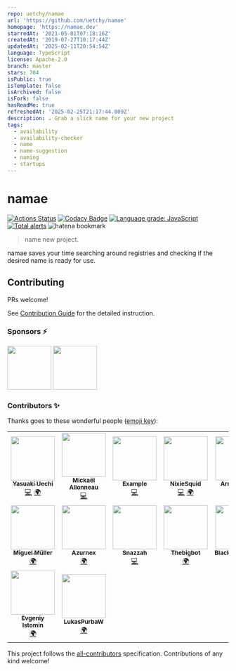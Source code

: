 ```yaml
---
repo: uetchy/namae
url: 'https://github.com/uetchy/namae'
homepage: 'https://namae.dev'
starredAt: '2021-05-01T07:18:16Z'
createdAt: '2019-07-27T10:17:44Z'
updatedAt: '2025-02-11T20:54:54Z'
language: TypeScript
license: Apache-2.0
branch: master
stars: 704
isPublic: true
isTemplate: false
isArchived: false
isFork: false
hasReadMe: true
refreshedAt: '2025-02-25T21:17:44.809Z'
description: ☕️ Grab a slick name for your new project
tags:
  - availability
  - availability-checker
  - name
  - name-suggestion
  - naming
  - startups
---
```


# namae

[![Actions Status](https://github.com/uetchy/namae/workflows/test/badge.svg)](https://github.com/uetchy/namae/actions)
[![Codacy Badge](https://api.codacy.com/project/badge/Coverage/0b8abd28e8c04affb2aac6d907ffa149)](https://www.codacy.com/manual/uetchy/namae?utm_source=github.com&utm_medium=referral&utm_content=uetchy/namae&utm_campaign=Badge_Coverage)
[![Language grade: JavaScript](https://img.shields.io/lgtm/grade/javascript/g/uetchy/namae.svg?logo=lgtm&logoWidth=18)](https://lgtm.com/projects/g/uetchy/namae/context:javascript)
[![Total alerts](https://img.shields.io/lgtm/alerts/g/uetchy/namae.svg?logo=lgtm&logoWidth=18)](https://lgtm.com/projects/g/uetchy/namae/alerts/)
![hatena bookmark](https://badge.vercel.app/hatena/b/namae.dev)

> name new project.

namae saves your time searching around registries and checking if the desired name is ready for use.

## Contributing

PRs welcome!

See [Contribution Guide](./CONTRIBUTING.md) for the detailed instruction.

### Sponsors ⚡️

<!-- START mdmod {use: ['github-sponsors', {width: 100}]} -->

[<img src="https://avatars.githubusercontent.com/u/6936373?u=4edd14e6636c45d10ac6a3eecb4b3ffa6cc2bf5c&v=4" width="100" />](https://github.com/Naturalclar) [<img src="https://avatars.githubusercontent.com/u/79023920?v=4" width="100" />](https://github.com/Lierin8oracle)

<!-- END mdmod -->

### Contributors ✨

Thanks goes to these wonderful people ([emoji key](https://allcontributors.org/docs/en/emoji-key)):

<!-- ALL-CONTRIBUTORS-LIST:START - Do not remove or modify this section -->
<!-- prettier-ignore-start -->
<!-- markdownlint-disable -->
<table>
  <tr>
    <td align="center"><a href="https://uechi.io"><img src="https://avatars0.githubusercontent.com/u/431808?v=4?s=100" width="100px;" alt=""/><br /><sub><b>Yasuaki Uechi</b></sub></a><br /><a href="https://github.com/uetchy/namae/commits?author=uetchy" title="Code">💻</a> <a href="#translation-uetchy" title="Translation">🌍</a></td>
    <td align="center"><a href="https://github.com/flawyte"><img src="https://avatars3.githubusercontent.com/u/1585006?v=4?s=100" width="100px;" alt=""/><br /><sub><b>Mickaël Allonneau</b></sub></a><br /><a href="https://github.com/uetchy/namae/commits?author=flawyte" title="Code">💻</a></td>
    <td align="center"><a href="https://github.com/3x"><img src="https://avatars1.githubusercontent.com/u/18331588?v=4?s=100" width="100px;" alt=""/><br /><sub><b>Example</b></sub></a><br /><a href="https://github.com/uetchy/namae/commits?author=3x" title="Code">💻</a></td>
    <td align="center"><a href="https://scrapbox.io/rustacean/"><img src="https://avatars2.githubusercontent.com/u/21212032?v=4?s=100" width="100px;" alt=""/><br /><sub><b>NixieSquid</b></sub></a><br /><a href="https://github.com/uetchy/namae/commits?author=nixiesquid" title="Code">💻</a> <a href="#translation-nixiesquid" title="Translation">🌍</a></td>
    <td align="center"><a href="https://www.zeprof2coding.me"><img src="https://avatars3.githubusercontent.com/u/32982428?v=4?s=100" width="100px;" alt=""/><br /><sub><b>Arnaud Lier</b></sub></a><br /><a href="#translation-ZeProf2Code" title="Translation">🌍</a> <a href="https://github.com/uetchy/namae/commits?author=ZeProf2Code" title="Code">💻</a></td>
    <td align="center"><a href="https://mikroni.fi"><img src="https://avatars.githubusercontent.com/u/29684625?v=4?s=100" width="100px;" alt=""/><br /><sub><b>Raikas</b></sub></a><br /><a href="https://github.com/uetchy/namae/commits?author=raikasdev" title="Code">💻</a></td>
    <td align="center"><a href="https://jonahsnider.com/"><img src="https://avatars.githubusercontent.com/u/7608555?v=4?s=100" width="100px;" alt=""/><br /><sub><b>Jonah Snider</b></sub></a><br /><a href="https://github.com/uetchy/namae/commits?author=jonahsnider" title="Code">💻</a></td>
  </tr>
  <tr>
    <td align="center"><a href="https://github.com/miguelsmuller"><img src="https://avatars.githubusercontent.com/u/4589909?v=4?s=100" width="100px;" alt=""/><br /><sub><b>Miguel Müller</b></sub></a><br /><a href="#translation-miguelsmuller" title="Translation">🌍</a></td>
    <td align="center"><a href="https://atzu.ml"><img src="https://avatars.githubusercontent.com/u/32654584?v=4?s=100" width="100px;" alt=""/><br /><sub><b>Azurnex</b></sub></a><br /><a href="#translation-z3ro0k" title="Translation">🌍</a></td>
    <td align="center"><a href="http://snazzah.com"><img src="https://avatars.githubusercontent.com/u/7025343?v=4?s=100" width="100px;" alt=""/><br /><sub><b>Snazzah</b></sub></a><br /><a href="https://github.com/uetchy/namae/commits?author=Snazzah" title="Code">💻</a></td>
    <td align="center"><a href="http://thebigbot.mod.land"><img src="https://avatars.githubusercontent.com/u/77632836?v=4?s=100" width="100px;" alt=""/><br /><sub><b>Thebigbot</b></sub></a><br /><a href="#translation-Thebigbot0000" title="Translation">🌍</a></td>
    <td align="center"><a href="https://github.com/BlackdestinyXX"><img src="https://avatars.githubusercontent.com/u/65021823?v=4?s=100" width="100px;" alt=""/><br /><sub><b>BlackdestinyXX</b></sub></a><br /><a href="https://github.com/uetchy/namae/commits?author=BlackdestinyXX" title="Code">💻</a></td>
    <td align="center"><a href="http://danpetrov.xyz"><img src="https://avatars.githubusercontent.com/u/5202322?v=4?s=100" width="100px;" alt=""/><br /><sub><b>Daniils Petrovs</b></sub></a><br /><a href="https://github.com/uetchy/namae/pulls?q=is%3Apr+reviewed-by%3ADaniruKun" title="Reviewed Pull Requests">👀</a></td>
    <td align="center"><a href="http://fyxren.site"><img src="https://avatars.githubusercontent.com/u/68126277?v=4?s=100" width="100px;" alt=""/><br /><sub><b>Ben</b></sub></a><br /><a href="#translation-Fyxren" title="Translation">🌍</a></td>
  </tr>
  <tr>
    <td align="center"><a href="https://github.com/MadProbe"><img src="https://avatars.githubusercontent.com/u/49519179?v=4?s=100" width="100px;" alt=""/><br /><sub><b>Evgeniy Istomin</b></sub></a><br /><a href="#translation-MadProbe" title="Translation">🌍</a></td>
    <td align="center"><a href="http://lukaspaw.wordpress.com"><img src="https://avatars.githubusercontent.com/u/72651891?v=4?s=100" width="100px;" alt=""/><br /><sub><b>LukasPurbaW</b></sub></a><br /><a href="#translation-LukasPurbaW" title="Translation">🌍</a></td>
  </tr>
</table>

<!-- markdownlint-restore -->
<!-- prettier-ignore-end -->

<!-- ALL-CONTRIBUTORS-LIST:END -->

This project follows the [all-contributors](https://github.com/all-contributors/all-contributors) specification. Contributions of any kind welcome!
